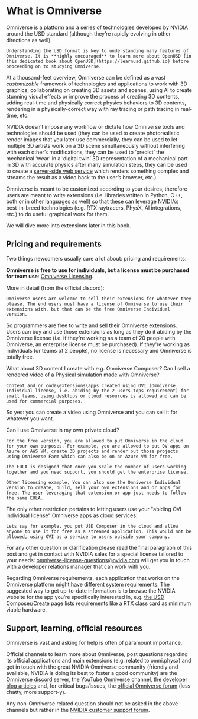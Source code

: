 # What is Omniverse
Omniverse is a platform and a series of technologies developed by NVIDIA around the USD standard (although they’re rapidly evolving in other directions as well).

```admonish warning title="Learn OpenUSD before Omniverse"
Understanding the USD format is key to understanding many features of Omniverse. It is **highly encouraged** to learn more about OpenUSD [in this dedicated book about OpenUSD](https://learnusd.github.io) before proceeding on to studying Omniverse.
```

At a thousand-feet overview, Omniverse can be defined as a vast _customizable_ framework of technologies and applications to work with 3D graphics, collaborating on creating 3D assets and scenes, using AI to create stunning visual effects or improve the process of creating 3D contents, adding real-time and physically correct physics behaviors to 3D contents, rendering in a physically-correct way with ray tracing or path tracing in real-time, etc.

NVIDIA doesn’t impose any workflow or dictate how Omniverse tools and technologies should be used (they can be used to create photorealistic render images that you later use commercially, they can be used to let multiple 3D artists work on a 3D scene simultaneously without interfering with each other’s modifications, they can be used to ‘predict’ the mechanical ‘wear’ in a ‘digital twin’ 3D representation of a mechanical part in 3D with accurate physics after many simulation steps, they can be used to create a [server-side web service](https://docs.omniverse.nvidia.com/dev-guide/latest/programmer_ref/services.html) which renders something complex and streams the result as a video back to the user’s browser, etc.).

Omniverse is meant to be customized according to your desires, therefore users are meant to write extensions (i.e. libraries written in Python, C++, both or in other languages as well) so that these can leverage NVIDIA’s best-in-breed technologies (e.g. RTX raytracers, PhysX, AI integrations, etc.) to do useful graphical work for them.

We will dive more into extensions later in this book.

## Pricing and requirements

Two things newcomers usually care a lot about: pricing and requirements.

**Omniverse is free to use for individuals, but a license must be purchased for team use**: [Omniverse Licensing](https://www.nvidia.com/en-us/omniverse/download/).

More in detail (from the official discord):

```admonish quote
Omniverse users are welcome to sell their extensions for whatever they please. The end users must have a license of Omniverse to use their extensions with, but that can be the free Omniverse Individual version.
```

So programmers are free to write and sell their Omniverse extensions. Users can buy and use those extensions as long as they do it abiding by the Omniverse license (i.e. if they're working as a team of 20 people with Omniverse, an enterprise license must be purchased). If they're working as individuals (or teams of 2 people), no license is necessary and Omniverse is totally free.

What about 3D content I create with e.g. Omniverse Composer? Can I sell a rendered video of a Physical simulation made with Omniverse?

```admonish quote
Content and or code\extensions\apps created using OVI (Omniverse Individual license, i.e. abiding by the 2-users-tops requirement) for small teams, using desktops or cloud resources is allowed and can be used for commercial purposes.
```

So yes: you can create a video using Omniverse and you can sell it for whatever you want.

Can I use Omniverse in my own private cloud?

```admonish quote
For the free version, you are allowed to put Omniverse in the cloud for your own purposes. For example, you are allowed to put OV apps on Azure or AWS VM, create 3D projects and render out those projects using Omniverse Farm which can also be on an Azure VM for free.

The EULA is designed that once you scale the number of users working together and you need support, you should get the enterprise license.

Other licensing example, You can also use the Omniverse Individual version to create, build, sell your own extensions and or apps for free. The user leveraging that extension or app just needs to follow the same EULA.
```

The only other restriction pertains to letting users use your "abiding OVI individual license" Omniverse apps as cloud services:

```admonish quote
Lets say for example, you put USD Composer in the cloud and allow anyone to use it for free as a streamed application. This would not be allowed, using OVI as a service to users outside your company.
```

For any other question or clarification please read the final paragraph of this post and get in contact with NVIDIA sales for a special license tailored to your needs: [omniverse-license-questions@nvidia.com](mailto:omniverse-license-questions@nvidia.com) will get you in touch with a developer relations manager that can work with you.

Regarding Omniverse requirements, each application that works on the Omniverse platform might have different system requirements. The suggested way to get up-to-date information is to browse the NVIDIA website for the app you’re specifically interested in, e.g. [the USD Composer/Create page](https://www.nvidia.com/en-us/omniverse/apps/create/) lists requirements like a RTX class card as minimum viable hardware.


## Support, learning, official resources

Omniverse is vast and asking for help is often of paramount importance.

Official channels to learn more about Omniverse, post questions regarding its official applications and main extensions (e.g. related to omni.physx) and get in touch with the great NVIDIA Omniverse community (friendly and available, NVIDIA is doing its best to foster a good community) are the [Omniverse discord server](https://forums.developer.nvidia.com/t/omniverse-discord-server-is-live/178422), the [YouTube Omniverse channel](https://www.youtube.com/c/nvidiaomniverse), the [developer blog articles](https://developer.nvidia.com/blog/tag/omniverse/) and, for critical bugs/issues, the [official Omniverse forum](https://forums.developer.nvidia.com/c/omniverse/) (less chatty, more support-y).

Any non-Omniverse related question should not be asked in the above channels but rather in the [NVIDIA customer support forum](https://www.nvidia.com/en-us/support/).
